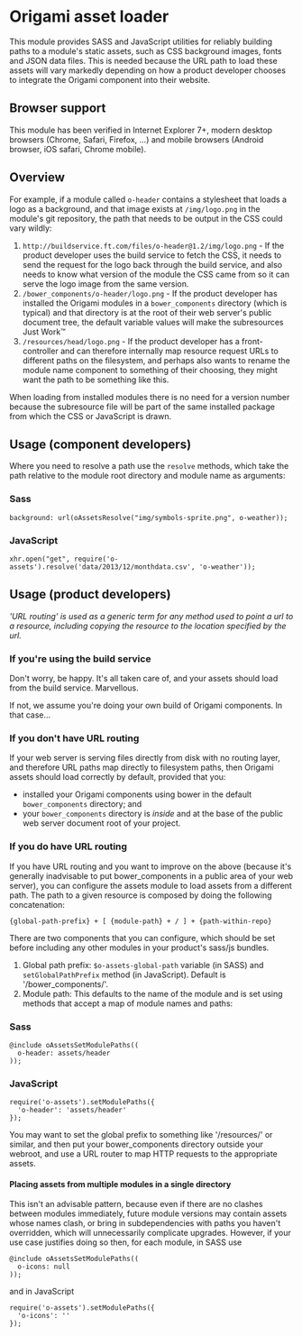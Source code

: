 # Origami asset loader

This module provides SASS and JavaScript utilities for reliably building paths to a module's static assets, such as CSS background images, fonts and JSON data files. This is needed because the URL path to load these assets will vary markedly depending on how a product developer chooses to integrate the Origami component into their website.

## Browser support
This module has been verified in Internet Explorer 7+, modern desktop browsers (Chrome, Safari, Firefox, ...) and mobile browsers (Android browser, iOS safari, Chrome mobile).

## Overview

For example, if a module called `o-header` contains a stylesheet that loads a logo as a background, and that image exists at `/img/logo.png` in the module's git repository, the path that needs to be output in the CSS could vary wildly:

1. `http://buildservice.ft.com/files/o-header@1.2/img/logo.png` - If the product developer uses the build service to fetch the CSS, it needs to send the request for the logo back through the build service, and also needs to know what version of the module the CSS came from so it can serve the logo image from the same version.
1. `/bower_components/o-header/logo.png` - If the product developer has installed the Origami modules in a `bower_components` directory (which is typical) and that directory is at the root of their web server's public document tree, the default variable values will make the subresources Just Work&trade;
1. `/resources/head/logo.png` - If the product developer has a front-controller and can therefore internally map resource request URLs to different paths on the filesystem, and perhaps also wants to rename the module name component to something of their choosing, they might want the path to be something like this.

When loading from installed modules there is no need for a version number because the subresource file will be part of the same installed package from which the CSS or JavaScript is drawn.

## Usage (component developers)

Where you need to resolve a path use the `resolve` methods, which take the path relative to the module root directory and module name as arguments:

### Sass

	background: url(oAssetsResolve("img/symbols-sprite.png", o-weather));

### JavaScript

	xhr.open("get", require('o-assets').resolve('data/2013/12/monthdata.csv', 'o-weather'));

## Usage (product developers)

*'URL routing' is used as a generic term for any method used to point a url to a resource, including copying the resource to the location specified by the url.*

### If you're using the build service

Don't worry, be happy.  It's all taken care of, and your assets should load from the build service.  Marvellous.

If not, we assume you're doing your own build of Origami components.  In that case...

### If you don't have URL routing

If your web server is serving files directly from disk with no routing layer, and therefore URL paths map directly to filesystem paths, then Origami assets should load correctly by default, provided that you:

* installed your Origami components using bower in the default `bower_components` directory; and
* your `bower_components` directory is *inside* and at the base of the public web server document root of your project.

### If you do have URL routing

If you have URL routing and you want to improve on the above (because it's generally inadvisable to put bower_components in a public area of your web server), you can configure the assets module to load assets from a different path. The path to a given resource is composed by doing the following concatenation:

	{global-path-prefix} + [ {module-path} + / ] + {path-within-repo}

There are two components that you can configure, which should be set before including any other modules in your product's sass/js bundles.

1. Global path prefix: `$o-assets-global-path` variable (in SASS) and `setGlobalPathPrefix` method (in JavaScript).  Default is '/bower_components/'.
1. Module path: This defaults to the name of the module and is set using methods that accept a map of module names and paths:

### Sass
	
	@include oAssetsSetModulePaths((
	  o-header: assets/header
	));

### JavaScript

	require('o-assets').setModulePaths({
	  'o-header': 'assets/header'
	});


You may want to set the global prefix to something like '/resources/' or similar, and then put your bower_components directory outside your webroot, and use a URL router to map HTTP requests to the appropriate assets.

#### Placing assets from multiple modules in a single directory

This isn't an advisable pattern, because even if there are no clashes between modules immediately, future module versions may contain assets whose names clash, or bring in subdependencies with paths you haven't overridden, which will unnecessarily complicate upgrades. However, if your use case justifies doing so then, for each module, in SASS use

    @include oAssetsSetModulePaths((
	  o-icons: null
	));

and in JavaScript

	require('o-assets').setModulePaths({
	  'o-icons': ''
	});
